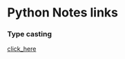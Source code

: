 # Python Notes links 

### Type casting 
[click_here](https://www.w3schools.com/python/python_casting.asp)
